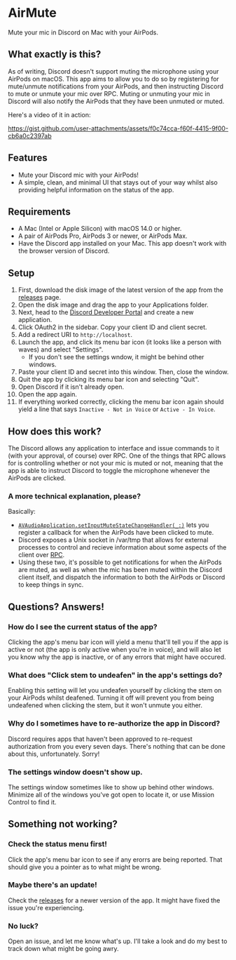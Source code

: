 # AirMute
Mute your mic in Discord on Mac with your AirPods.

## What exactly is this?
As of writing, Discord doesn't support muting the microphone using your AirPods on macOS. This app aims to allow you to do so by registering for mute/unmute notifications from your AirPods, and then instructing Discord to mute or unmute your mic over RPC. Muting or unmuting your mic in Discord will also notify the AirPods that they have been unmuted or muted.

Here's a video of it in action:

https://gist.github.com/user-attachments/assets/f0c74cca-f60f-4415-9f00-cb6a0c2397ab

## Features
- Mute your Discord mic with your AirPods!
- A simple, clean, and minimal UI that stays out of your way whilst also providing helpful information on the status of the app.

## Requirements
- A Mac (Intel or Apple Silicon) with macOS 14.0 or higher.
- A pair of AirPods Pro, AirPods 3 or newer, or AirPods Max.
- Have the Discord app installed on your Mac. This app doesn't work with the browser version of Discord.

## Setup
1. First, download the disk image of the latest version of the app from the [releases](https://github.com/CominAtYou/AirMute/releases/latest) page.
2. Open the disk image and drag the app to your Applications folder.
3. Next, head to the [Discord Developer Portal](https://discord.com/developers) and create a new application.
4. Click OAuth2 in the sidebar. Copy your client ID and client secret.
5. Add a redirect URI to `http://localhost`.
6. Launch the app, and click its menu bar icon (it looks like a person with waves) and select "Settings".
    - If you don't see the settings wndow, it might be behind other windows.
7. Paste your client ID and secret into this window. Then, close the window.
8. Quit the app by clicking its menu bar icon and selecting "Quit".
9. Open Discord if it isn't already open.
10. Open the app again.
11. If everything worked correctly, clicking the menu bar icon again should yield a line that says `Inactive - Not in Voice` or `Active - In Voice`.

## How does this work?
The Discord allows any application to interface and issue commands to it (with your approval, of course) over RPC. One of the things that RPC allows for is controlling whether or not your mic is muted or not, meaning that the app is able to instruct Discord to toggle the microphone whenever the AirPods are clicked.

### A more technical explanation, please?
Basically:
- [`AVAudioApplication.setInputMuteStateChangeHandler(_:)`](https://developer.apple.com/documentation/avfaudio/avaudioapplication/4191602-setinputmutestatechangehandler) lets you register a callback for when the AirPods have been clicked to mute.
- Discord exposes a Unix socket in /var/tmp that allows for external processes to control and recieve information about some aspects of the client over [RPC](https://discord.com/developers/docs/topics/rpc).
- Using these two, it's possible to get notifications for when the AirPods are muted, as well as when the mic has been muted within the Discord client itself, and dispatch the information to both the AirPods or Discord to keep things in sync.

## Questions? Answers!
### How do I see the current status of the app?
Clicking the app's menu bar icon will yield a menu that'll tell you if the app is active or not (the app is only active when you're in voice), and will also let you know why the app is inactive, or of any errors that might have occured.

### What does "Click stem to undeafen" in the app's settings do?
Enabling this setting will let you undeafen yourself by clicking the stem on your AirPods whilst deafened. Turning it off will prevent you from being undeafened when clicking the stem, but it won't unmute you either.

### Why do I sometimes have to re-authorize the app in Discord?
Discord requires apps that haven't been approved to re-request authorization from you every seven days. There's nothing that can be done about this, unfortunately. Sorry!

### The settings window doesn't show up.
The settings window sometimes like to show up behind other windows. Minimize all of the windows you've got open to locate it, or use Mission Control to find it.

## Something not working?
### Check the status menu first!
Click the app's menu bar icon to see if any erorrs are being reported. That should give you a pointer as to what might be wrong.
### Maybe there's an update!
Check the [releases](https://github.com/CominAtYou/AirMute/releases/latest) for a newer version of the app. It might have fixed the issue you're experiencing.
### No luck?
Open an issue, and let me know what's up. I'll take a look and do my best to track down what might be going awry.

